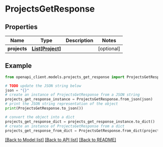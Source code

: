 # ProjectsGetResponse


## Properties

Name | Type | Description | Notes
------------ | ------------- | ------------- | -------------
**projects** | [**List[Project]**](Project.md) |  | [optional] 

## Example

```python
from openapi_client.models.projects_get_response import ProjectsGetResponse

# TODO update the JSON string below
json = "{}"
# create an instance of ProjectsGetResponse from a JSON string
projects_get_response_instance = ProjectsGetResponse.from_json(json)
# print the JSON string representation of the object
print(ProjectsGetResponse.to_json())

# convert the object into a dict
projects_get_response_dict = projects_get_response_instance.to_dict()
# create an instance of ProjectsGetResponse from a dict
projects_get_response_from_dict = ProjectsGetResponse.from_dict(projects_get_response_dict)
```
[[Back to Model list]](../README.md#documentation-for-models) [[Back to API list]](../README.md#documentation-for-api-endpoints) [[Back to README]](../README.md)


